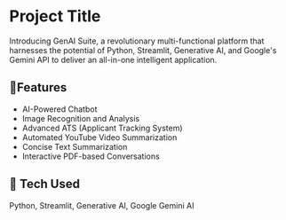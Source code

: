 
# Project Title
Introducing GenAI Suite, a revolutionary multi-functional platform that harnesses the potential of Python, Streamlit, Generative AI, and Google's Gemini API to deliver an all-in-one intelligent application.






## :rocket:Features

- AI-Powered Chatbot
- Image Recognition and Analysis
- Advanced ATS (Applicant Tracking System)
- Automated YouTube Video Summarization
- Concise Text Summarization
- Interactive PDF-based Conversations




## :electric_plug: Tech Used

Python, Streamlit, Generative AI, Google Gemini AI





